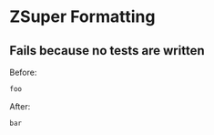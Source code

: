 <!-- gen:mayoverwrite -->
# ZSuper Formatting

## Fails because no tests are written

Before:
```ruby
foo
```

After:
```ruby
bar
```
